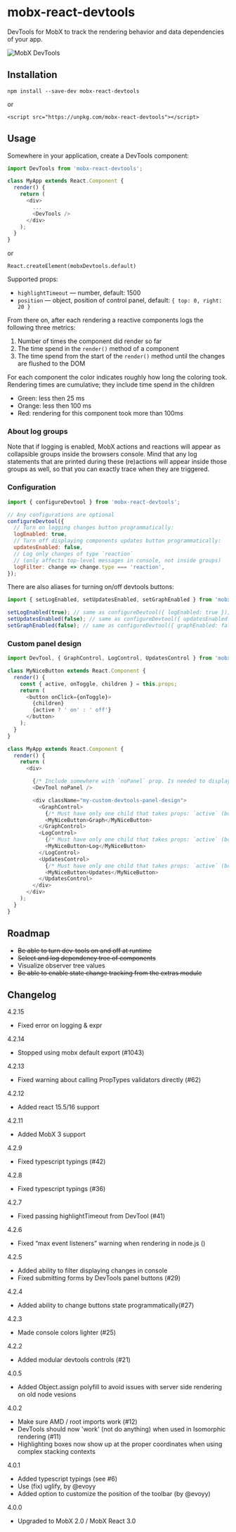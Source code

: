 # mobx-react-devtools

DevTools for MobX to track the rendering behavior and data dependencies of your app.

![MobX DevTools](devtools.gif)

## Installation

`npm install --save-dev mobx-react-devtools`

or

`<script src="https://unpkg.com/mobx-react-devtools"></script>`

## Usage

Somewhere in your application, create a DevTools component:

```js
import DevTools from 'mobx-react-devtools';

class MyApp extends React.Component {
  render() {
    return (
      <div>
        ...
        <DevTools />
      </div>
    );
  }
}
```

or

`React.createElement(mobxDevtools.default)`

Supported props:
* `highlightTimeout` — number, default: 1500
* `position` — object, position of control panel, default: `{ top: 0, right: 20 }`

From there on, after each rendering a reactive components logs the following three metrics:
1. Number of times the component did render so far
2. The time spend in the `render()` method of a component
3. The time spend from the start of the `render()` method until the changes are flushed to the DOM

For each component the color indicates roughly how long the coloring took. Rendering times are cumulative; they include time spend in the children
* Green: less then 25 ms
* Orange: less then 100 ms
* Red: rendering for this component took more than 100ms

### About log groups

Note that if logging is enabled, MobX actions and reactions will appear as collapsible groups inside the browsers console.
Mind that any log statements that are printed during these (re)actions will appear inside those groups as well, so that you can exactly trace when they are triggered.

### Configuration

```js
import { configureDevtool } from 'mobx-react-devtools';

// Any configurations are optional
configureDevtool({
  // Turn on logging changes button programmatically:
  logEnabled: true,
  // Turn off displaying components updates button programmatically:
  updatesEnabled: false,
  // Log only changes of type `reaction`
  // (only affects top-level messages in console, not inside groups)
  logFilter: change => change.type === 'reaction',
});

```

There are also aliases for turning on/off devtools buttons:

```js
import { setLogEnabled, setUpdatesEnabled, setGraphEnabled } from 'mobx-react-devtools';

setLogEnabled(true); // same as configureDevtool({ logEnabled: true });
setUpdatesEnabled(false); // same as configureDevtool({ updatesEnabled: false });
setGraphEnabled(false); // same as configureDevtool({ graphEnabled: false });
```

### Custom panel design

```js
import DevTool, { GraphControl, LogControl, UpdatesControl } from 'mobx-react-devtools';

class MyNiceButton extends React.Component {
  render() {
    const { active, onToggle, children } = this.props;
    return (
      <button onClick={onToggle}>
        {children}
        {active ? ' on' : ' off'}
      </button>
    );
  }
}

class MyApp extends React.Component {
  render() {
    return (
      <div>

        {/* Include somewhere with `noPanel` prop. Is needed to display updates and modals */}
        <DevTool noPanel />

        <div className="my-custom-devtools-panel-design">
          <GraphControl>
            {/* Must have only one child that takes props: `active` (bool), `onToggle` (func) */}
            <MyNiceButton>Graph</MyNiceButton>
          </GraphControl>
          <LogControl>
            {/* Must have only one child that takes props: `active` (bool), `onToggle` (func) */}
            <MyNiceButton>Log</MyNiceButton>
          </LogControl>
          <UpdatesControl>
            {/* Must have only one child that takes props: `active` (bool), `onToggle` (func) */}
            <MyNiceButton>Updates</MyNiceButton>
          </UpdatesControl>
        </div>
      </div>
    );
  }
}
```

## Roadmap

* ~~Be able to turn dev-tools on and off at runtime~~
* ~~Select and log dependency tree of components~~
* Visualize observer tree values
* ~~Be able to enable state change tracking from the extras module~~

## Changelog

4.2.15

* Fixed error on logging & expr

4.2.14

* Stopped using mobx default export (#1043)

4.2.13

* Fixed warning about calling PropTypes validators directly (#62)

4.2.12

* Added react 15.5/16 support

4.2.11

* Added MobX 3 support

4.2.9
* Fixed typescript typings (#42)

4.2.8
* Fixed typescript typings (#36)

4.2.7
* Fixed passing highlightTimeout from DevTool (#41)

4.2.6
* Fixed “max event listeners” warning when rendering in node.js ()

4.2.5
* Added ability to filter displaying changes in console
* Fixed submitting forms by DevTools panel buttons (#29)

4.2.4
* Added ability to change buttons state programmatically(#27)

4.2.3
* Made console colors lighter (#25)

4.2.2
* Added modular devtools controls (#21)

4.0.5
* Added Object.assign polyfill to avoid issues with server side rendering on old node vesions

4.0.2
* Make sure AMD / root imports work (#12)
* DevTools should now 'work' (not do anything) when used in Isomorphic rendering (#11)
* Highlighting boxes now show up at the proper coordinates when using complex stacking contexts

4.0.1
* Added typescript typings (see #6)
* Use (fix) uglify, by @evoyy
* Added option to customize the position of the toolbar (by @evoyy)

4.0.0
* Upgraded to MobX 2.0 / MobX React 3.0
